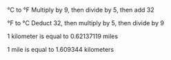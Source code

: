 °C to °F     Multiply by 9, then divide by 5, then add 32

°F to °C     Deduct 32, then multiply by 5, then divide by 9


1 kilometer is equal to 0.62137119 miles

1 mile is equal to 1.609344 kilometers
